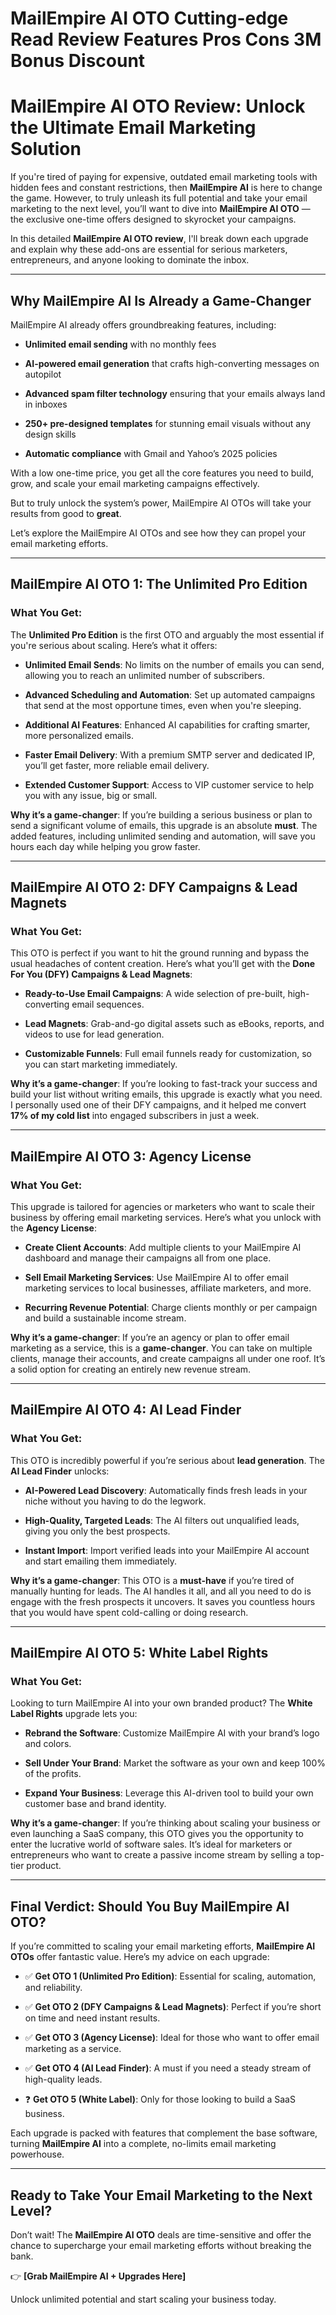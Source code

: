 # MailEmpire AI OTO Cutting-edge Read Review Features Pros Cons 3M Bonus Discount
<h1 class="" data-start="222" data-end="294">MailEmpire AI OTO Review: Unlock the Ultimate Email Marketing Solution</h1>
<p class="" data-start="296" data-end="673">If you're tired of paying for expensive, outdated email marketing tools with hidden fees and constant restrictions, then <strong data-start="417" data-end="434">MailEmpire AI</strong> is here to change the game. However, to truly unleash its full potential and take your email marketing to the next level, you’ll want to dive into <strong data-start="582" data-end="603">MailEmpire AI OTO</strong> — the exclusive one-time offers designed to skyrocket your campaigns.</p>
<p class="" data-start="675" data-end="874">In this detailed <strong data-start="692" data-end="720">MailEmpire AI OTO review</strong>, I'll break down each upgrade and explain why these add-ons are essential for serious marketers, entrepreneurs, and anyone looking to dominate the inbox.</p>


<hr class="" data-start="876" data-end="879" />

<h2 class="" data-start="881" data-end="927">Why MailEmpire AI Is Already a Game-Changer</h2>
<p class="" data-start="929" data-end="993">MailEmpire AI already offers groundbreaking features, including:</p>

<ul data-start="994" data-end="1366">
 	<li class="" data-start="994" data-end="1044">
<p class="" data-start="996" data-end="1044"><strong data-start="996" data-end="1023">Unlimited email sending</strong> with no monthly fees</p>
</li>
 	<li class="" data-start="1045" data-end="1128">
<p class="" data-start="1047" data-end="1128"><strong data-start="1047" data-end="1078">AI-powered email generation</strong> that crafts high-converting messages on autopilot</p>
</li>
 	<li class="" data-start="1129" data-end="1215">
<p class="" data-start="1131" data-end="1215"><strong data-start="1131" data-end="1166">Advanced spam filter technology</strong> ensuring that your emails always land in inboxes</p>
</li>
 	<li class="" data-start="1216" data-end="1302">
<p class="" data-start="1218" data-end="1302"><strong data-start="1218" data-end="1249">250+ pre-designed templates</strong> for stunning email visuals without any design skills</p>
</li>
 	<li class="" data-start="1303" data-end="1366">
<p class="" data-start="1305" data-end="1366"><strong data-start="1305" data-end="1329">Automatic compliance</strong> with Gmail and Yahoo’s 2025 policies</p>
</li>
</ul>
<p class="" data-start="1368" data-end="1503">With a low one-time price, you get all the core features you need to build, grow, and scale your email marketing campaigns effectively.</p>
<p class="" data-start="1505" data-end="1610">But to truly unlock the system’s power, MailEmpire AI OTOs will take your results from good to <strong data-start="1600" data-end="1609">great</strong>.</p>
<p class="" data-start="1612" data-end="1706">Let’s explore the MailEmpire AI OTOs and see how they can propel your email marketing efforts.</p>


<hr class="" data-start="1708" data-end="1711" />

<h2 class="" data-start="1713" data-end="1762">MailEmpire AI OTO 1: The Unlimited Pro Edition</h2>
<h3 class="" data-start="1764" data-end="1781">What You Get:</h3>
<p class="" data-start="1782" data-end="1916">The <strong data-start="1786" data-end="1811">Unlimited Pro Edition</strong> is the first OTO and arguably the most essential if you're serious about scaling. Here’s what it offers:</p>

<ul data-start="1917" data-end="2518">
 	<li class="" data-start="1917" data-end="2051">
<p class="" data-start="1919" data-end="2051"><strong data-start="1919" data-end="1944">Unlimited Email Sends</strong>: No limits on the number of emails you can send, allowing you to reach an unlimited number of subscribers.</p>
</li>
 	<li class="" data-start="2052" data-end="2186">
<p class="" data-start="2054" data-end="2186"><strong data-start="2054" data-end="2092">Advanced Scheduling and Automation</strong>: Set up automated campaigns that send at the most opportune times, even when you're sleeping.</p>
</li>
 	<li class="" data-start="2187" data-end="2289">
<p class="" data-start="2189" data-end="2289"><strong data-start="2189" data-end="2215">Additional AI Features</strong>: Enhanced AI capabilities for crafting smarter, more personalized emails.</p>
</li>
 	<li class="" data-start="2290" data-end="2412">
<p class="" data-start="2292" data-end="2412"><strong data-start="2292" data-end="2317">Faster Email Delivery</strong>: With a premium SMTP server and dedicated IP, you’ll get faster, more reliable email delivery.</p>
</li>
 	<li class="" data-start="2413" data-end="2518">
<p class="" data-start="2415" data-end="2518"><strong data-start="2415" data-end="2444">Extended Customer Support</strong>: Access to VIP customer service to help you with any issue, big or small.</p>
</li>
</ul>
<p class="" data-start="2520" data-end="2796"><strong data-start="2520" data-end="2547">Why it’s a game-changer</strong>: If you’re building a serious business or plan to send a significant volume of emails, this upgrade is an absolute <strong data-start="2663" data-end="2671">must</strong>. The added features, including unlimited sending and automation, will save you hours each day while helping you grow faster.</p>


<hr class="" data-start="2798" data-end="2801" />

<h2 class="" data-start="2803" data-end="2855">MailEmpire AI OTO 2: DFY Campaigns &amp; Lead Magnets</h2>
<h3 class="" data-start="2857" data-end="2874">What You Get:</h3>
<p class="" data-start="2875" data-end="3065">This OTO is perfect if you want to hit the ground running and bypass the usual headaches of content creation. Here’s what you’ll get with the <strong data-start="3017" data-end="3064">Done For You (DFY) Campaigns &amp; Lead Magnets</strong>:</p>

<ul data-start="3066" data-end="3388">
 	<li class="" data-start="3066" data-end="3165">
<p class="" data-start="3068" data-end="3165"><strong data-start="3068" data-end="3100">Ready-to-Use Email Campaigns</strong>: A wide selection of pre-built, high-converting email sequences.</p>
</li>
 	<li class="" data-start="3166" data-end="3276">
<p class="" data-start="3168" data-end="3276"><strong data-start="3168" data-end="3184">Lead Magnets</strong>: Grab-and-go digital assets such as eBooks, reports, and videos to use for lead generation.</p>
</li>
 	<li class="" data-start="3277" data-end="3388">
<p class="" data-start="3279" data-end="3388"><strong data-start="3279" data-end="3303">Customizable Funnels</strong>: Full email funnels ready for customization, so you can start marketing immediately.</p>
</li>
</ul>
<p class="" data-start="3390" data-end="3682"><strong data-start="3390" data-end="3417">Why it’s a game-changer</strong>: If you’re looking to fast-track your success and build your list without writing emails, this upgrade is exactly what you need. I personally used one of their DFY campaigns, and it helped me convert <strong data-start="3618" data-end="3641">17% of my cold list</strong> into engaged subscribers in just a week.</p>


<hr class="" data-start="3684" data-end="3687" />

<h2 class="" data-start="3689" data-end="3727">MailEmpire AI OTO 3: Agency License</h2>
<h3 class="" data-start="3729" data-end="3746">What You Get:</h3>
<p class="" data-start="3747" data-end="3920">This upgrade is tailored for agencies or marketers who want to scale their business by offering email marketing services. Here’s what you unlock with the <strong data-start="3901" data-end="3919">Agency License</strong>:</p>

<ul data-start="3921" data-end="4304">
 	<li class="" data-start="3921" data-end="4050">
<p class="" data-start="3923" data-end="4050"><strong data-start="3923" data-end="3949">Create Client Accounts</strong>: Add multiple clients to your MailEmpire AI dashboard and manage their campaigns all from one place.</p>
</li>
 	<li class="" data-start="4051" data-end="4191">
<p class="" data-start="4053" data-end="4191"><strong data-start="4053" data-end="4086">Sell Email Marketing Services</strong>: Use MailEmpire AI to offer email marketing services to local businesses, affiliate marketers, and more.</p>
</li>
 	<li class="" data-start="4192" data-end="4304">
<p class="" data-start="4194" data-end="4304"><strong data-start="4194" data-end="4225">Recurring Revenue Potential</strong>: Charge clients monthly or per campaign and build a sustainable income stream.</p>
</li>
</ul>
<p class="" data-start="4306" data-end="4592"><strong data-start="4306" data-end="4333">Why it’s a game-changer</strong>: If you’re an agency or plan to offer email marketing as a service, this is a <strong data-start="4412" data-end="4428">game-changer</strong>. You can take on multiple clients, manage their accounts, and create campaigns all under one roof. It’s a solid option for creating an entirely new revenue stream.</p>


<hr class="" data-start="4594" data-end="4597" />

<h2 class="" data-start="4599" data-end="4637">MailEmpire AI OTO 4: AI Lead Finder</h2>
<h3 class="" data-start="4639" data-end="4656">What You Get:</h3>
<p class="" data-start="4657" data-end="4765">This OTO is incredibly powerful if you’re serious about <strong data-start="4713" data-end="4732">lead generation</strong>. The <strong data-start="4738" data-end="4756">AI Lead Finder</strong> unlocks:</p>

<ul data-start="4766" data-end="5105">
 	<li class="" data-start="4766" data-end="4882">
<p class="" data-start="4768" data-end="4882"><strong data-start="4768" data-end="4797">AI-Powered Lead Discovery</strong>: Automatically finds fresh leads in your niche without you having to do the legwork.</p>
</li>
 	<li class="" data-start="4883" data-end="4992">
<p class="" data-start="4885" data-end="4992"><strong data-start="4885" data-end="4917">High-Quality, Targeted Leads</strong>: The AI filters out unqualified leads, giving you only the best prospects.</p>
</li>
 	<li class="" data-start="4993" data-end="5105">
<p class="" data-start="4995" data-end="5105"><strong data-start="4995" data-end="5013">Instant Import</strong>: Import verified leads into your MailEmpire AI account and start emailing them immediately.</p>
</li>
</ul>
<p class="" data-start="5107" data-end="5391"><strong data-start="5107" data-end="5134">Why it’s a game-changer</strong>: This OTO is a <strong data-start="5150" data-end="5163">must-have</strong> if you’re tired of manually hunting for leads. The AI handles it all, and all you need to do is engage with the fresh prospects it uncovers. It saves you countless hours that you would have spent cold-calling or doing research.</p>


<hr class="" data-start="5393" data-end="5396" />

<h2 class="" data-start="5398" data-end="5440">MailEmpire AI OTO 5: White Label Rights</h2>
<h3 class="" data-start="5442" data-end="5459">What You Get:</h3>
<p class="" data-start="5460" data-end="5565">Looking to turn MailEmpire AI into your own branded product? The <strong data-start="5525" data-end="5547">White Label Rights</strong> upgrade lets you:</p>

<ul data-start="5566" data-end="5852">
 	<li class="" data-start="5566" data-end="5652">
<p class="" data-start="5568" data-end="5652"><strong data-start="5568" data-end="5592">Rebrand the Software</strong>: Customize MailEmpire AI with your brand’s logo and colors.</p>
</li>
 	<li class="" data-start="5653" data-end="5743">
<p class="" data-start="5655" data-end="5743"><strong data-start="5655" data-end="5680">Sell Under Your Brand</strong>: Market the software as your own and keep 100% of the profits.</p>
</li>
 	<li class="" data-start="5744" data-end="5852">
<p class="" data-start="5746" data-end="5852"><strong data-start="5746" data-end="5770">Expand Your Business</strong>: Leverage this AI-driven tool to build your own customer base and brand identity.</p>
</li>
</ul>
<p class="" data-start="5854" data-end="6162"><strong data-start="5854" data-end="5881">Why it’s a game-changer</strong>: If you’re thinking about scaling your business or even launching a SaaS company, this OTO gives you the opportunity to enter the lucrative world of software sales. It’s ideal for marketers or entrepreneurs who want to create a passive income stream by selling a top-tier product.</p>


<hr class="" data-start="6164" data-end="6167" />

<h2 class="" data-start="6169" data-end="6220">Final Verdict: Should You Buy MailEmpire AI OTO?</h2>
<p class="" data-start="6222" data-end="6362">If you’re committed to scaling your email marketing efforts, <strong data-start="6283" data-end="6305">MailEmpire AI OTOs</strong> offer fantastic value. Here’s my advice on each upgrade:</p>

<ul data-start="6363" data-end="6841">
 	<li class="" data-start="6363" data-end="6457">
<p class="" data-start="6365" data-end="6457">✅ <strong data-start="6367" data-end="6404">Get OTO 1 (Unlimited Pro Edition)</strong>: Essential for scaling, automation, and reliability.</p>
</li>
 	<li class="" data-start="6458" data-end="6565">
<p class="" data-start="6460" data-end="6565">✅ <strong data-start="6462" data-end="6506">Get OTO 2 (DFY Campaigns &amp; Lead Magnets)</strong>: Perfect if you’re short on time and need instant results.</p>
</li>
 	<li class="" data-start="6566" data-end="6665">
<p class="" data-start="6568" data-end="6665">✅ <strong data-start="6570" data-end="6600">Get OTO 3 (Agency License)</strong>: Ideal for those who want to offer email marketing as a service.</p>
</li>
 	<li class="" data-start="6666" data-end="6759">
<p class="" data-start="6668" data-end="6759">✅ <strong data-start="6670" data-end="6700">Get OTO 4 (AI Lead Finder)</strong>: A must if you need a steady stream of high-quality leads.</p>
</li>
 	<li class="" data-start="6760" data-end="6841">
<p class="" data-start="6762" data-end="6841">❓ <strong data-start="6764" data-end="6791">Get OTO 5 (White Label)</strong>: Only for those looking to build a SaaS business.</p>
</li>
</ul>
<p class="" data-start="6843" data-end="6995">Each upgrade is packed with features that complement the base software, turning <strong data-start="6923" data-end="6940">MailEmpire AI</strong> into a complete, no-limits email marketing powerhouse.</p>


<hr class="" data-start="6997" data-end="7000" />

<h2 class="" data-start="7002" data-end="7058">Ready to Take Your Email Marketing to the Next Level?</h2>
<p class="" data-start="7060" data-end="7214">Don’t wait! The <strong data-start="7076" data-end="7097">MailEmpire AI OTO</strong> deals are time-sensitive and offer the chance to supercharge your email marketing efforts without breaking the bank.</p>
<p class="" data-start="7216" data-end="7259">👉 <strong data-start="7219" data-end="7259">[Grab MailEmpire AI + Upgrades Here]</strong></p>
<p class="" data-start="7261" data-end="7326">Unlock unlimited potential and start scaling your business today.</p>
